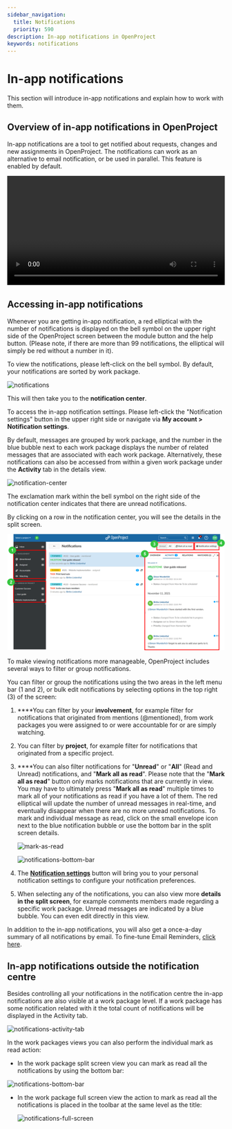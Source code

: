 ```yaml
---
sidebar_navigation:
  title: Notifications
  priority: 590
description: In-app notifications in OpenProject
keywords: notifications
---
```

# In-app notifications

This section will introduce in-app notifications and explain how to work with them. 

## Overview of in-app notifications in OpenProject

In-app notifications are a tool to get notified about requests, changes and new assignments in OpenProject. The notifications can work as an alternative to email notification, or be used in parallel. This feature is enabled by default.

<video src="https://openproject-docs.s3.eu-central-1.amazonaws.com/videos/OpenProject-In-app-notifications.mp4" type="video/mp4" controls="" style="width:100%"></video>

## Accessing in-app notifications

Whenever you are getting in-app notification, a red elliptical with the number of notifications is displayed on the bell symbol on the upper right side of the OpenProject screen between the module button and the help button. (Please note, if there are more than 99 notifications, the elliptical will simply be red without a number in it).

To view the notifications, please left-click on the bell symbol. By default, your notifications are sorted by work package.

![notifications](IaN-1.png)

This will then take you to the **notification center**.

To access the in-app notification settings. Please left-click the "Notification settings" button in the upper right side or navigate via **My account > Notification settings**.

By default, messages are grouped by work package, and the number in the blue bubble next to each work package displays the number of related messages that are associated with each work package. Alternatively, these notifications can also be accessed from within a given work package under the **Activity** tab in the details view.

![notification-center](notification-center.png)

The exclamation mark within the bell symbol on the right side of the notification center indicates that there are unread notifications.

By clicking on a row in the notification center, you will see the details in the split screen.

![notification-center](notification-center-16366289566021.png)


To make viewing notifications more manageable, OpenProject includes several ways to filter or group notifications.

You can filter or group the notifications using the two areas in the left menu bar (1 and 2), or bulk edit notifications by selecting options in the top right (3) of the screen:

1. ****You can filter by your **involvement**, for example filter for notifications that originated from mentions (@mentioned), from work packages you were assigned to or were accountable for or are simply watching.

2. You can filter by **project**, for example filter for notifications that originated from a specific project.

3. ****You can also filter notifications for "**Unread**" or "**All**" (Read and Unread) notifications, and "**Mark all as read**". Please note that the "**Mark all as read**" button only marks notifications that are currently in view. You may have to ultimately press "**Mark all as read**" multiple times to mark all of your notifications as read if you have a lot of them. The red elliptical will update the number of unread messages in real-time, and eventually disappear when there are no more unread notifications.
   To mark and individual message as read, click on the small envelope icon next to the blue notification bubble or use the bottom bar in the split screen details.

   ![mark-as-read](mark-as-read.png) 
   
   ![notifications-bottom-bar](/Users/malcobe/Documents/docs/openproject/openproject/docs/user-guide/notifications/notifications-bottom-bar.png)
   
4. The [**Notification settings**](./notification-settings) button will bring you to your personal notification settings to configure your notification preferences.

5. When selecting any of the notifications, you can also view more **details in the split screen**, for example comments members made regarding a specific work package. Unread messages are indicated by a blue bubble. You can even edit directly in this view.

In addition to the in-app notifications, you will also get a once-a-day summary of all notifications by email. To fine-tune Email Reminders, [click here](../../getting-started/my-account/#email-reminders).

## In-app notifications outside the notification centre

Besides controlling all your notifications in the notification centre the in-app notifications are also visible at a work package level. If a work package has some notification related with it the total count of notifications will be displayed in the Activity tab. 

![notifications-activity-tab](/Users/malcobe/Documents/docs/openproject/openproject/docs/user-guide/notifications/notifications-activity-tab.png)

In the work packages views you can also perform the individual mark as read action:

- In the work package split screen view you can mark as read all the notifications by using the bottom bar:

![notifications-bottom-bar](/Users/malcobe/Documents/docs/openproject/openproject/docs/user-guide/notifications/notifications-bottom-bar.png)

- In the work package full screen view the action to mark as read all the notifications is placed in the toolbar at the same level as the title: 

  ![notifications-full-screen](/Users/malcobe/Documents/docs/openproject/openproject/docs/user-guide/notifications/notifications-full-screen.png)